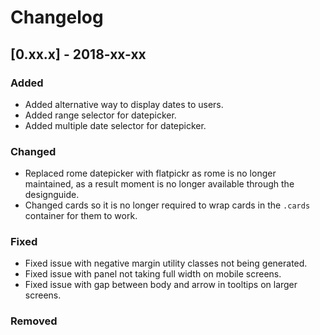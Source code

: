 # Changelog

## [0.xx.x] - 2018-xx-xx

### Added

- Added alternative way to display dates to users.
- Added range selector for datepicker.
- Added multiple date selector for datepicker.

### Changed

- Replaced rome datepicker with flatpickr as rome is no longer maintained, as a result moment is no longer available through the designguide.
- Changed cards so it is no longer required to wrap cards in the `.cards` container for them to work.

### Fixed

- Fixed issue with negative margin utility classes not being generated.
- Fixed issue with panel not taking full width on mobile screens.
- Fixed issue with gap between body and arrow in tooltips on larger screens.

### Removed
